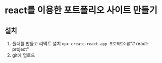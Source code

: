 # react를 이용한 포트폴리오 사이트 만들기

## 설치
1. 폴더를 만들고 리액트 설치 `npx create-react-app 포로젝트이름`"# react-project" 
2. git에 업로드